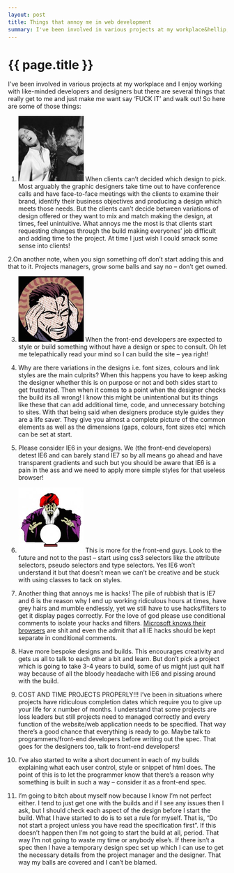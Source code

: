 ```yaml
---
layout: post
title: Things that annoy me in web development
summary: I've been involved in various projects at my workplace&hellip;
---
```


<h1>{{ page.title }}</h1>

I've been involved in various projects at my workplace and I enjoy working with like-minded developers and designers but there are several things that really get to me and just make me want say &lsquo;FUCK IT&rsquo; and walk out! So here are some of those things:

1. ![alt text](/images/slap.jpg "bitch slap") When clients can&rsquo;t decided which design to pick. Most arguably the graphic designers take time out to have conference calls and have face-to-face meetings with the clients to examine their brand, identify their business objectives and producing a design which meets those needs. But the clients can&rsquo;t decide between variations of design offered or they want to mix and match making the design, at times, feel unintuitive.  What annoys me the most is that clients start requesting changes through the build making everyones’ job difficult and adding time to the project. At time I just wish I could smack some sense into clients!

2.On another note, when you sign something off don&rsquo;t start adding this and that to it. Projects managers, grow some balls and say no – don&rsquo;t get owned.

3. ![alt text](/images/telepathy.jpg "Mind reading") When the front-end developers are expected to style or build something without have a design or spec to consult. Oh let me telepathically read your mind so I can build the site – yea right!

4. Why are there variations in the designs i.e. font sizes, colours and link styles are the main culprits? When this happens you have to keep asking the designer whether this is on purpose or not and both sides start to get frustrated. Then when it comes to a point when the designer checks the build its all wrong! I know this might be unintentional but its things like these that can add additional time, code, and unnecessary botching to sites. With that being said when designers produce style guides they are a life saver. They give you almost a complete picture of the common elements as well as the dimensions (gaps, colours, font sizes etc) which can be set at start.

5. Please consider IE6 in your designs. We (the front-end developers) detest IE6 and can barely stand IE7 so by all means go ahead and have transparent gradients and such but you should be aware that IE6 is a pain in the ass and we need to apply more simple styles for that useless browser!

6. ![alt text](/images/crystal-ball.jpg "Crystal ball") This is more for the front-end guys. Look to the future and not to the past – start using css3 selectors like the attribute selectors, pseudo selectors and type selectors. Yes IE6 won’t understand it but that doesn’t mean we can’t be creative and be stuck with using classes to tack on styles.

7. Another thing that annoys me is hacks! The pile of rubbish that is IE7 and 6 is the reason why I end up working ridiculous hours at times, have grey hairs and mumble endlessly, yet we still have to use hacks/filters to get it display pages correctly. For the love of god please use conditional comments to isolate your hacks and filters. <a href="http://blogs.msdn.com/ie/archive/2005/10/12/480242.aspx">Microsoft knows their browsers</a> are shit and even the admit that all IE hacks should be kept separate in conditional comments.

8. Have more bespoke designs and builds. This encourages creativity and gets us all to talk to each other a bit and learn. But don&rsquo;t pick a project which is going to take 3-4 years to build, some of us might just quit half way because of all the bloody headache with IE6 and pissing around with the build.

9. COST AND TIME PROJECTS PROPERLY!!! I&rsquo;ve been in situations where projects have ridiculous completion dates which require you to give up your life for x number of months. I understand that some projects are loss leaders but still projects need to managed correctly and every function of the website/web application needs to be specified. That way there&rsquo;s a good chance that everything is ready to go. Maybe talk to programmers/front-end developers before writing out the spec. That goes for the designers too, talk to front-end developers!

10. I&rsquo;ve also started to write a short document in each of my builds explaining what each user control, style or snippet of html does.  The point of this is to let the programmer know that there&rsquo;s a reason why something is built in such a way – consider it as a front-end spec.

11. I&rsquo;m going to bitch about myself now because I know I&rsquo;m not perfect either. I tend to just get one with the builds and if I see any issues then I ask, but I should check each aspect of the design before I start the build. What I have started to do is to set a  rule for myself. That is, &ldquo;Do not start a project unless you have read the specification first&rdquo;. If this doesn&rsquo;t happen then I&rsquo;m not going to start the build at all, period. That way I&rsquo;m not going to waste my time or anybody else&rsquo;s. If there isn&rsquo;t a spec then I have a temporary design spec set up which I can use to get the necessary details from the project manager and the designer. That way my balls are covered and I can&rsquo;t be blamed.
